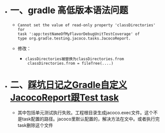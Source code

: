 - # 一、gradle 高低版本语法问题
	- ```
	  Cannot set the value of read-only property 'classDirectories' for 
	  task ':app:testNameOfMyFlavorDebugUnitTestCoverage' of 
	  type org.gradle.testing.jacoco.tasks.JacocoReport.
	  ```
	- 修改：
		- ```
		  classDirectories被替换为classDirectories.from
		   classDirectories.from = fileTree(....)
		  ```
- # 二、[踩坑日记之Gradle自定义JacocoReport跟Test task](https://blog.csdn.net/scientificCommunity/article/details/120365100)
	- 其中包括单元测试执行失败。工程根目录生成jacoco.exec文件。这个不是task配置的路径。jacoco里默认配置的，解决方法在文中。或者执行完task删除这个文件